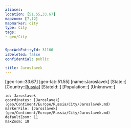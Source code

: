 ```yaml
---
aliases: 
location: [51.55,33.67]
mapzoom: [7,12] 
mapmarker: city 
type: City
tags:
- geo/City


SpocWebEntityId: 31166
isDeleted: false
confidential: public

title: Jaroslavek
---
```

[geo-lon::33.67]
[geo-lat::51.55]
[name::Jaroslavek]
[State::]
[Country::[Russia](geo/Continent/Europe/Russia.md)]
[StateId::]
[Population::]
[Unknown::]


```leaflet
id: Jaroslavek
coordinates: [Jaroslavek](geo/Continent/Europe/Russia/City/Jaroslavek.md)
markerFile: [Jaroslavek](geo/Continent/Europe/Russia/City/Jaroslavek.md)
defaultZoom: 11 
maxZoom: 18
```


